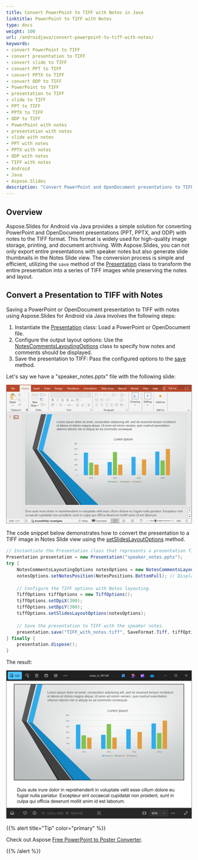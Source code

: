 ```yaml
---
title: Convert PowerPoint to TIFF with Notes in Java
linktitle: PowerPoint to TIFF with Notes
type: docs
weight: 100
url: /androidjava/convert-powerpoint-to-tiff-with-notes/
keywords:
- convert PowerPoint to TIFF
- convert presentation to TIFF
- convert slide to TIFF
- convert PPT to TIFF
- convert PPTX to TIFF
- convert ODP to TIFF
- PowerPoint to TIFF
- presentation to TIFF
- slide to TIFF
- PPT to TIFF
- PPTX to TIFF
- ODP to TIFF
- PowerPoint with notes
- presentation with notes
- slide with notes
- PPT with notes
- PPTX with notes
- ODP with notes
- TIFF with notes
- Android
- Java
- Aspose.Slides
description: "Convert PowerPoint and OpenDocument presentations to TIFF with notes using Aspose.Slides for Android via Java. Learn how to export slides with speaker notes efficiently."
---
```


## **Overview**

Aspose.Slides for Android via Java provides a simple solution for converting PowerPoint and OpenDocument presentations (PPT, PPTX, and ODP) with notes to the TIFF format. This format is widely used for high-quality image storage, printing, and document archiving. With Aspose.Slides, you can not only export entire presentations with speaker notes but also generate slide thumbnails in the Notes Slide view. The conversion process is simple and efficient, utilizing the `save` method of the [Presentation](https://reference.aspose.com/slides/androidjava/com.aspose.slides/presentation/) class to transform the entire presentation into a series of TIFF images while preserving the notes and layout.

## **Convert a Presentation to TIFF with Notes**

Saving a PowerPoint or OpenDocument presentation to TIFF with notes using Aspose.Slides for Android via Java involves the following steps:

1. Instantiate the [Presentation](https://reference.aspose.com/slides/androidjava/com.aspose.slides/presentation/) class: Load a PowerPoint or OpenDocument file.
1. Configure the output layout options: Use the [NotesCommentsLayoutingOptions](https://reference.aspose.com/slides/androidjava/com.aspose.slides/notescommentslayoutingoptions/) class to specify how notes and comments should be displayed.
1. Save the presentation to TIFF: Pass the configured options to the [save](https://reference.aspose.com/slides/androidjava/com.aspose.slides/presentation/#save-java.lang.String-int-com.aspose.slides.ISaveOptions-) method.

Let's say we have a "speaker_notes.pptx" file with the following slide:

![The presentation slide with speaker notes](slide_with_notes.png)

The code snippet below demonstrates how to convert the presentation to a TIFF image in Notes Slide view using the [setSlidesLayoutOptions](https://reference.aspose.com/slides/androidjava/com.aspose.slides/tiffoptions/#setSlidesLayoutOptions-com.aspose.slides.ISlidesLayoutOptions-) method.

```java
// Instantiate the Presentation class that represents a presentation file.
Presentation presentation = new Presentation("speaker_notes.pptx");
try {
    NotesCommentsLayoutingOptions notesOptions = new NotesCommentsLayoutingOptions();
    notesOptions.setNotesPosition(NotesPositions.BottomFull); // Display the notes below the slide.

    // Configure the TIFF options with Notes layouting.
    TiffOptions tiffOptions = new TiffOptions();
    tiffOptions.setDpiX(300);
    tiffOptions.setDpiY(300);
    tiffOptions.setSlidesLayoutOptions(notesOptions);

    // Save the presentation to TIFF with the speaker notes.
    presentation.save("TIFF_with_notes.tiff", SaveFormat.Tiff, tiffOptions);
} finally {
    presentation.dispose();
}
```

The result:

![The TIFF image with speaker notes](TIFF_with_notes.png)

{{% alert title="Tip" color="primary" %}}

Check out Aspose [Free PowerPoint to Poster Converter](https://products.aspose.app/slides/conversion/convert-ppt-to-poster-online).

{{% /alert %}}
